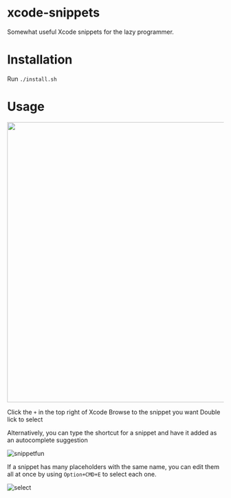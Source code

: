 # xcode-snippets
Somewhat useful Xcode snippets for the lazy programmer.

# Installation

Run `./install.sh`

# Usage

<img width="650" alt="" src="https://user-images.githubusercontent.com/643865/66077871-1d9b3000-e51e-11e9-81b9-307e5e8655e6.png">
  
Click the `+` in the top right of Xcode
Browse to the snippet you want
Double lick to select

Alternatively, you can type the shortcut for a snippet and have it added as an autocomplete suggestion

![snippetfun](https://user-images.githubusercontent.com/643865/66077905-34da1d80-e51e-11e9-84f6-3df4f628c4d0.gif)
  
If a snippet has many placeholders with the same name, you can edit them all at once by using `Option+CMD+E` to select each one.

![select](https://user-images.githubusercontent.com/643865/66078055-8387b780-e51e-11e9-82dc-2bacdf4c4c81.gif)
